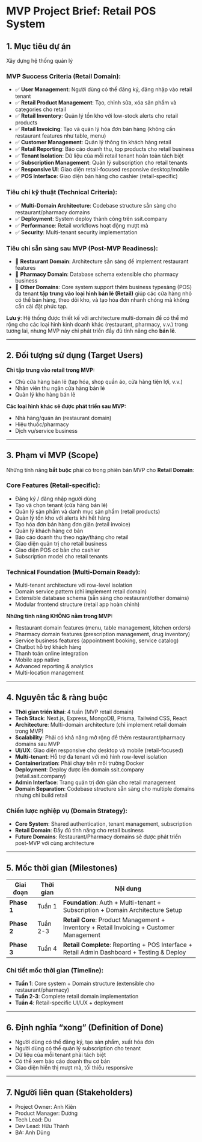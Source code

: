 # MVP Project Brief: Retail POS System

## 1. Mục tiêu dự án
Xây dựng hệ thống quản lý

### MVP Success Criteria (Retail Domain):
- ✅ **User Management**: Người dùng có thể đăng ký, đăng nhập vào retail tenant
- ✅ **Retail Product Management**: Tạo, chỉnh sửa, xóa sản phẩm và categories cho retail
- ✅ **Retail Inventory**: Quản lý tồn kho với low-stock alerts cho retail products
- ✅ **Retail Invoicing**: Tạo và quản lý hóa đơn bán hàng (không cần restaurant features như table, menu)
- ✅ **Customer Management**: Quản lý thông tin khách hàng retail
- ✅ **Retail Reporting**: Báo cáo doanh thu, top products cho retail business
- ✅ **Tenant Isolation**: Dữ liệu của mỗi retail tenant hoàn toàn tách biệt
- ✅ **Subscription Management**: Quản lý subscription cho retail tenants
- ✅ **Responsive UI**: Giao diện retail-focused responsive desktop/mobile
- ✅ **POS Interface**: Giao diện bán hàng cho cashier (retail-specific)

### Tiêu chí kỹ thuật (Technical Criteria):
- ✅ **Multi-Domain Architecture**: Codebase structure sẵn sàng cho restaurant/pharmacy domains
- ✅ **Deployment**: System deploy thành công trên ssit.company
- ✅ **Performance**: Retail workflows hoạt động mượt mà
- ✅ **Security**: Multi-tenant security implementation

### Tiêu chí sẵn sàng sau MVP (Post-MVP Readiness):
- 🔄 **Restaurant Domain**: Architecture sẵn sàng để implement restaurant features
- 🔄 **Pharmacy Domain**: Database schema extensible cho pharmacy business
- 🔄 **Other Domains**: Core system support thêm business typesàng (POS) đa tenant **tập trung vào loại hình bán lẻ (Retail)** giúp các cửa hàng nhỏ có thể bán hàng, theo dõi kho, và tạo hóa đơn nhanh chóng mà không cần cài đặt phức tạp.

**Lưu ý**: Hệ thống được thiết kế với architecture multi-domain để có thể mở rộng cho các loại hình kinh doanh khác (restaurant, pharmacy, v.v.) trong tương lai, nhưng MVP này chỉ phát triển đầy đủ tính năng cho **bán lẻ**.

---

## 2. Đối tượng sử dụng (Target Users)
**Chỉ tập trung vào retail trong MVP:**
- Chủ cửa hàng bán lẻ (tạp hóa, shop quần áo, cửa hàng tiện lợi, v.v.)
- Nhân viên thu ngân cửa hàng bán lẻ
- Quản lý kho hàng bán lẻ

**Các loại hình khác sẽ được phát triển sau MVP:**
- Nhà hàng/quán ăn (restaurant domain)
- Hiệu thuốc/pharmacy
- Dịch vụ/service business

---

## 3. Phạm vi MVP (Scope)
Những tính năng **bắt buộc** phải có trong phiên bản MVP cho **Retail Domain**:

### Core Features (Retail-specific):
- Đăng ký / đăng nhập người dùng
- Tạo và chọn tenant (cửa hàng bán lẻ)
- Quản lý sản phẩm và danh mục sản phẩm (retail products)
- Quản lý tồn kho với alerts khi hết hàng
- Tạo hóa đơn bán hàng đơn giản (retail invoice)
- Quản lý khách hàng cơ bản
- Báo cáo doanh thu theo ngày/tháng cho retail
- Giao diện quản trị cho retail business
- Giao diện POS cơ bản cho cashier
- Subscription model cho retail tenants

### Technical Foundation (Multi-Domain Ready):
- Multi-tenant architecture với row-level isolation
- Domain service pattern (chỉ implement retail domain)
- Extensible database schema (sẵn sàng cho restaurant/other domains)
- Modular frontend structure (retail app hoàn chỉnh)

**Những tính năng KHÔNG nằm trong MVP:**
- Restaurant domain features (menu, table management, kitchen orders)
- Pharmacy domain features (prescription management, drug inventory)
- Service business features (appointment booking, service catalog)
- Chatbot hỗ trợ khách hàng
- Thanh toán online integration
- Mobile app native
- Advanced reporting & analytics
- Multi-location management

---

## 4. Nguyên tắc & ràng buộc    
- **Thời gian triển khai**: 4 tuần (MVP retail domain)
- **Tech Stack**: Next.js, Express, MongoDB, Prisma, Tailwind CSS, React
- **Architecture**: Multi-domain architecture (chỉ implement retail domain trong MVP)
- **Scalability**: Phải có khả năng mở rộng để thêm restaurant/pharmacy domains sau MVP
- **UI/UX**: Giao diện responsive cho desktop và mobile (retail-focused)
- **Multi-tenant**: Hỗ trợ đa tenant với mô hình row-level isolation
- **Containerization**: Phải chạy trên môi trường Docker
- **Deployment**: Deploy được lên domain ssit.company (retail.ssit.company)
- **Admin Interface**: Trang quản trị đơn giản cho retail management
- **Domain Separation**: Codebase structure sẵn sàng cho multiple domains nhưng chỉ build retail

### Chiến lược nghiệp vụ (Domain Strategy):
- **Core System**: Shared authentication, tenant management, subscription
- **Retail Domain**: Đầy đủ tính năng cho retail business
- **Future Domains**: Restaurant/Pharmacy domains sẽ được phát triển post-MVP với cùng architecture

---

## 5. Mốc thời gian (Milestones)
| Giai đoạn | Thời gian | Nội dung |
|----------|-----------|----------|
| **Phase 1** | Tuần 1 | **Foundation**: Auth + Multi-tenant + Subscription + Domain Architecture Setup |
| **Phase 2** | Tuần 2-3 | **Retail Core**: Product Management + Inventory + Retail Invoicing + Customer Management |
| **Phase 3** | Tuần 4 | **Retail Complete**: Reporting + POS Interface + Retail Admin Dashboard + Testing & Deploy |

### Chi tiết mốc thời gian (Timeline):
- **Tuần 1**: Core system + Domain structure (extensible cho restaurant/pharmacy)
- **Tuần 2-3**: Complete retail domain implementation
- **Tuần 4**: Retail-specific UI/UX + deployment


---

## 6. Định nghĩa “xong” (Definition of Done)
- Người dùng có thể đăng ký, tạo sản phẩm, xuất hóa đơn
- Người dùng có thể quản lý subscription cho tenant
- Dữ liệu của mỗi tenant phải tách biệt
- Có thể xem báo cáo doanh thu cơ bản
- Giao diện hiển thị mượt mà, tối thiểu responsive

---

## 7. Người liên quan (Stakeholders)
- Project Owner: Anh Kiên
- Product Manager: Dương
- Tech Lead: Du
- Dev Lead: Hữu Thành
- BA: Anh Dũng

